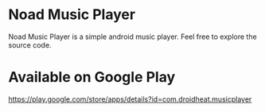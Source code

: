 # Noad Music Player
Noad Music Player is a simple android music player. Feel free to explore the source code.

# Available on Google Play
https://play.google.com/store/apps/details?id=com.droidheat.musicplayer
